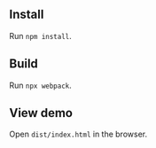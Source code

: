 

Install
-------
Run `npm install`.

Build
-----
Run `npx webpack`.

View demo
---------
Open `dist/index.html` in the browser.
